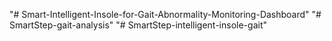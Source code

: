 "# Smart-Intelligent-Insole-for-Gait-Abnormality-Monitoring-Dashboard" 
"# SmartStep-gait-analysis" 
"# SmartStep-intelligent-insole-gait" 
